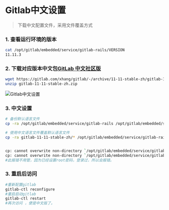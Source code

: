 # Gitlab中文设置

>下载中文配置文件，采用文件覆盖方式

### 1.  查看运行环境的版本

```bash
cat /opt/gitlab/embedded/service/gitlab-rails/VERSION
11.11.3
```

### 2.  下载对应版本中文包[GitLab 中文社区版](https://gitlab.com/xhang/gitlab/tree/11-11-stable-zh)

```bash
wget https://gitlab.com/xhang/gitlab/-/archive/11-11-stable-zh/gitlab-11-11-stable-zh.zip
unzip gitlab-11-11-stable-zh.zip
```

![Gitlab中文设置](../images/lab-1.png)

### 3. 中文设置

```bash
# 备份默认语言文件
cp -ra /opt/gitlab/embedded/service/gitlab-rails /opt/gitlab/embedded/service/gitlab-rails.def

# 使用中文语言文件覆盖默认语言文件
cp -ra gitlab-11-11-stable-zh/* /opt/gitlab/embedded/service/gitlab-rails/


cp: cannot overwrite non-directory `/opt/gitlab/embedded/service/gitlab-rails/log' with directory `gitlab-v10.7.0-zh/log'
cp: cannot overwrite non-directory `/opt/gitlab/embedded/service/gitlab-rails/tmp' with directory `gitlab-v10.7.0-zh/tmp'
#此报错不用管，因为已经设置root密码，登录过，所以会报错。

```

### 3.  重启后访问

```bash
#重新配置gitlab
gitlab-ctl reconfigure
#重启启动gitlab
gitlab-ctl restart
#再次访问 ，便是中文版了。
```
